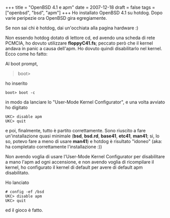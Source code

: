 +++
title = "OpenBSD 4.1 e apm"
date = 2007-12-18
draft = false
tags = ["openbsd", "bsd", "apm"]
+++
Ho installato OpenBSD 4.1 su hotdog. Dopo varie peripezie ora OpenBSD gira egregiamente.

Se non sai chi è hotdog, dai un'occhiata alla pagina hardware :)

Non essendo hotdog dotato di lettore cd, ed avendo una scheda di rete PCMCIA, ho dovuto utilizzare **floppyC41.fs**;
peccato però che il kernel andava in panic a causa dell'apm. Ho dovuto quindi disabilitarlo nel kernel. Ecco come ho fatto:

Al boot prompt,

> boot>

ho inserito
```
boot> boot -c
```
in modo da lanciare lo "User-Mode Kernel Configurator", e una volta avviato ho digitato
```
UKC> disable apm
UKC> quit
```

e poi, finalmente, tutto è partito correttamente. Sono riuscito a fare un'installazione quasi minimale
(**bsd**, **bsd.rd**, **base41**, **etc41**, **man41**; si, lo so, potevo fare a meno di usare **man41**) e hotdog è risultato "idoneo" (aka: ha completato correttamente l'installazione :))

Non avendo voglia di usare l'User-Mode Kernel Configurator per disabilitare a mano l'apm ad ogni accensione, 
e non avendo voglia di ricompilare il kernel, ho configurato il kernel di default per avere di default apm disabilitato.

Ho lanciato
```
# config -ef /bsd
UKC> disable apm
UKC> quit
```
ed il gioco è fatto. 